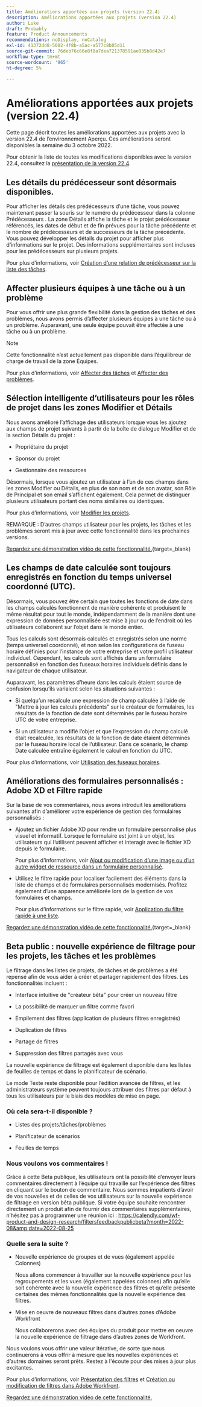 ```yaml
---
title: Améliorations apportées aux projets (version 22.4)
description: Améliorations apportées aux projets (version 22.4)
author: Luke
draft: Probably
feature: Product Announcements
recommendations: noDisplay, noCatalog
exl-id: 41372dd8-5002-4f8b-a5ac-a577c8b05d11
source-git-commit: 76deb76c66e8f8a7dea721378591ae035b8d42e7
workflow-type: tm+mt
source-wordcount: '965'
ht-degree: 5%

---
```


# Améliorations apportées aux projets (version 22.4)

Cette page décrit toutes les améliorations apportées aux projets avec la version 22.4 de l’environnement Aperçu. Ces améliorations seront disponibles la semaine du 3 octobre 2022.

Pour obtenir la liste de toutes les modifications disponibles avec la version 22.4, consultez la [présentation de la version 22.4](/help/quicksilver/product-announcements/product-releases/22.4-release-activity/22-4-release-overview.md).

## Les détails du prédécesseur sont désormais disponibles.

Pour afficher les détails des prédécesseurs d’une tâche, vous pouvez maintenant passer la souris sur le numéro du prédécesseur dans la colonne Prédécesseurs . La zone Détails affiche la tâche et le projet prédécesseur référencés, les dates de début et de fin prévues pour la tâche précédente et le nombre de prédécesseurs et de successeurs de la tâche précédente. Vous pouvez développer les détails du projet pour afficher plus d’informations sur le projet. Des informations supplémentaires sont incluses pour les prédécesseurs sur plusieurs projets.

Pour plus d’informations, voir [Création d’une relation de prédécesseur sur la liste des tâches](/help/quicksilver/manage-work/tasks/use-prdcssrs/create-predecessors-on-task-list.md).

## Affecter plusieurs équipes à une tâche ou à un problème

Pour vous offrir une plus grande flexibilité dans la gestion des tâches et des problèmes, nous avons permis d’affecter plusieurs équipes à une tâche ou à un problème. Auparavant, une seule équipe pouvait être affectée à une tâche ou à un problème.

>[!NOTE]
>
>Cette fonctionnalité n’est actuellement pas disponible dans l’équilibreur de charge de travail de la zone Équipes.

Pour plus d’informations, voir [Affecter des tâches](/help/quicksilver/manage-work/tasks/assign-tasks/assign-tasks.md) et [Affecter des problèmes](/help/quicksilver/manage-work/issues/manage-issues/assign-issues.md).

## Sélection intelligente d’utilisateurs pour les rôles de projet dans les zones Modifier et Détails

Nous avons amélioré l’affichage des utilisateurs lorsque vous les ajoutez aux champs de projet suivants à partir de la boîte de dialogue Modifier et de la section Détails du projet :

* Propriétaire du projet

* Sponsor du projet

* Gestionnaire des ressources

Désormais, lorsque vous ajoutez un utilisateur à l’un de ces champs dans les zones Modifier ou Détails, en plus de son nom et de son avatar, son Rôle de Principal et son email s’affichent également. Cela permet de distinguer plusieurs utilisateurs portant des noms similaires ou identiques.

Pour plus d’informations, voir [Modifier les projets](/help/quicksilver/manage-work/projects/manage-projects/edit-projects.md).

REMARQUE : D’autres champs utilisateur pour les projets, les tâches et les problèmes seront mis à jour avec cette fonctionnalité dans les prochaines versions.

[Regardez une démonstration vidéo de cette fonctionnalité.](https://video.tv.adobe.com/v/3412390/){target=_blank}

## Les champs de date calculée sont toujours enregistrés en fonction du temps universel coordonné (UTC).

Désormais, vous pouvez être certain que toutes les fonctions de date dans les champs calculés fonctionnent de manière cohérente et produisent le même résultat pour tout le monde, indépendamment de la manière dont une expression de données personnalisée est mise à jour ou de l’endroit où les utilisateurs collaborent sur l’objet dans le monde entier.

Tous les calculs sont désormais calculés et enregistrés selon une norme (temps universel coordonné), et non selon les configurations de fuseau horaire définies pour l’instance de votre entreprise et votre profil utilisateur individuel. Cependant, les calculs sont affichés dans un formulaire personnalisé en fonction des fuseaux horaires individuels définis dans le navigateur de chaque utilisateur.

Auparavant, les paramètres d’heure dans les calculs étaient source de confusion lorsqu’ils variaient selon les situations suivantes :

* Si quelqu’un recalcule une expression de champ calculée à l’aide de &quot;Mettre à jour les calculs précédents&quot; sur le créateur de formulaires, les résultats de la fonction de date sont déterminés par le fuseau horaire UTC de votre entreprise.

* Si un utilisateur a modifié l’objet et que l’expression du champ calculé était recalculée, les résultats de la fonction de date étaient déterminés par le fuseau horaire local de l’utilisateur. Dans ce scénario, le champ Date calculée entraîne également le calcul en fonction du UTC.

Pour plus d’informations, voir [Utilisation des fuseaux horaires](/help/quicksilver/workfront-basics/tips-tricks-and-troubleshooting/working-across-timezones.md).

## Améliorations des formulaires personnalisés : Adobe XD et Filtre rapide

Sur la base de vos commentaires, nous avons introduit les améliorations suivantes afin d’améliorer votre expérience de gestion des formulaires personnalisés :

* Ajoutez un fichier Adobe XD pour rendre un formulaire personnalisé plus visuel et informatif. Lorsque le formulaire est joint à un objet, les utilisateurs qui l’utilisent peuvent afficher et interagir avec le fichier XD depuis le formulaire.

  Pour plus d’informations, voir [Ajout ou modification d’une image ou d’un autre widget de ressource dans un formulaire personnalisé](/help/quicksilver/administration-and-setup/customize-workfront/create-manage-custom-forms/add-widget-or-edit-its-properties-in-a-custom-form.md).

* Utilisez le filtre rapide pour localiser facilement des éléments dans la liste de champs et de formulaires personnalisés modernisés. Profitez également d’une apparence améliorée lors de la gestion de vos formulaires et champs.

  Pour plus d’informations sur le filtre rapide, voir [Application du filtre rapide à une liste](/help/quicksilver/workfront-basics/navigate-workfront/use-lists/apply-quick-filter-list.md).

[Regardez une démonstration vidéo de cette fonctionnalité.](https://video.tv.adobe.com/v/3412469/){target=_blank}

## Beta public : nouvelle expérience de filtrage pour les projets, les tâches et les problèmes

Le filtrage dans les listes de projets, de tâches et de problèmes a été repensé afin de vous aider à créer et partager rapidement des filtres. Les fonctionnalités incluent :

* Interface intuitive de &quot;créateur bêta&quot; pour créer un nouveau filtre

* La possibilité de marquer un filtre comme favori

* Empilement des filtres (application de plusieurs filtres enregistrés)

* Duplication de filtres

* Partage de filtres

* Suppression des filtres partagés avec vous


La nouvelle expérience de filtrage est également disponible dans les listes de feuilles de temps et dans le planificateur de scénario.

Le mode Texte reste disponible pour l’édition avancée de filtres, et les administrateurs système peuvent toujours attribuer des filtres par défaut à tous les utilisateurs par le biais des modèles de mise en page.

### Où cela sera-t-il disponible ?

* Listes des projets/tâches/problèmes

* Planificateur de scénarios

* Feuilles de temps


### Nous voulons vos commentaires !

Grâce à cette Beta publique, les utilisateurs ont la possibilité d’envoyer leurs commentaires directement à l’équipe qui travaille sur l’expérience des filtres en cliquant sur le bouton de commentaire. Nous sommes impatients d’avoir de vos nouvelles et de celles de vos utilisateurs sur la nouvelle expérience de filtrage en version bêta publique. Si votre équipe souhaite rencontrer directement un produit afin de fournir des commentaires supplémentaires, n’hésitez pas à programmer une réunion ici : https://calendly.com/wf-product-and-design-research/filtersfeedbackpublicbeta?month=2022-08&amp;date=2022-08-25

### Quelle sera la suite ?

* Nouvelle expérience de groupes et de vues (également appelée Colonnes)

  Nous allons commencer à travailler sur la nouvelle expérience pour les regroupements et les vues (également appelées colonnes) afin qu’elle soit cohérente avec la nouvelle expérience des filtres et qu’elle présente certaines des mêmes fonctionnalités que la nouvelle expérience des filtres.

* Mise en oeuvre de nouveaux filtres dans d’autres zones d’Adobe Workfront

  Nous collaborerons avec des équipes du produit pour mettre en oeuvre la nouvelle expérience de filtrage dans d’autres zones de Workfront.


Nous voulons vous offrir une valeur itérative, de sorte que nous continuerons à vous offrir à mesure que les nouvelles expériences et d’autres domaines seront prêts. Restez à l&#39;écoute pour des mises à jour plus excitantes.

Pour plus d’informations, voir [Présentation des filtres](/help/quicksilver/reports-and-dashboards/reports/reporting-elements/filters-overview.md) et [Création ou modification de filtres dans Adobe Workfront](/help/quicksilver/reports-and-dashboards/reports/reporting-elements/create-filters.md).

[Regardez une démonstration vidéo de cette fonctionnalité.](https://video.tv.adobe.com/v/3412391/)
